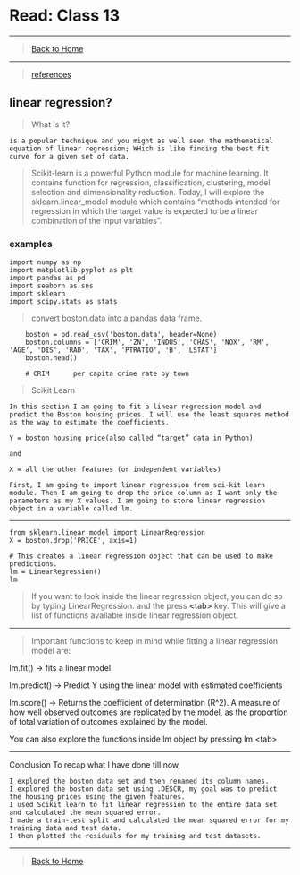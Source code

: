 # Read: Class 13

---

> [Back to Home](../README.md)

---

> [references](https://bigdata-madesimple.com/how-to-run-linear-regression-in-python-scikit-learn/)

## linear regression?

> What is it?

    is a popular technique and you might as well seen the mathematical equation of linear regression; WHich is like finding the best fit curve for a given set of data.

> Scikit-learn is a powerful Python module for machine learning. It contains function for regression, classification, clustering, model selection and dimensionality reduction. Today, I will explore the sklearn.linear_model module which contains “methods intended for regression in which the target value is expected to be a linear combination of the input variables”.

### examples

    import numpy as np
    import matplotlib.pyplot as plt
    import pandas as pd
    import seaborn as sns
    import sklearn
    import scipy.stats as stats

> convert boston.data into a pandas data frame.

        boston = pd.read_csv('boston.data', header=None)
        boston.columns = ['CRIM', 'ZN', 'INDUS', 'CHAS', 'NOX', 'RM', 'AGE', 'DIS', 'RAD', 'TAX', 'PTRATIO', 'B', 'LSTAT']
        boston.head()

        # CRIM      per capita crime rate by town

> Scikit Learn

    In this section I am going to fit a linear regression model and predict the Boston housing prices. I will use the least squares method as the way to estimate the coefficients.

    Y = boston housing price(also called “target” data in Python)

    and

    X = all the other features (or independent variables)

    First, I am going to import linear regression from sci-kit learn module. Then I am going to drop the price column as I want only the parameters as my X values. I am going to store linear regression object in a variable called lm.

---

    from sklearn.linear_model import LinearRegression
    X = boston.drop('PRICE', axis=1)

    # This creates a linear regression object that can be used to make predictions.
    lm = LinearRegression()
    lm

> If you want to look inside the linear regression object, you can do so by typing LinearRegression. and the press **<tab\>** key. This will give a list of functions available inside linear regression object.

---

> Important functions to keep in mind while fitting a linear regression model are:

lm.fit() -> fits a linear model

lm.predict() -> Predict Y using the linear model with estimated coefficients

lm.score() -> Returns the coefficient of determination (R^2). A measure of how well observed outcomes are replicated by the model, as the proportion of total variation of outcomes explained by the model.

You can also explore the functions inside lm object by pressing lm.<tab\>

---

Conclusion
To recap what I have done till now,

    I explored the boston data set and then renamed its column names.
    I explored the boston data set using .DESCR, my goal was to predict the housing prices using the given features.
    I used Scikit learn to fit linear regression to the entire data set and calculated the mean squared error.
    I made a train-test split and calculated the mean squared error for my training data and test data.
    I then plotted the residuals for my training and test datasets.

---

> [Back to Home](../README.md)
